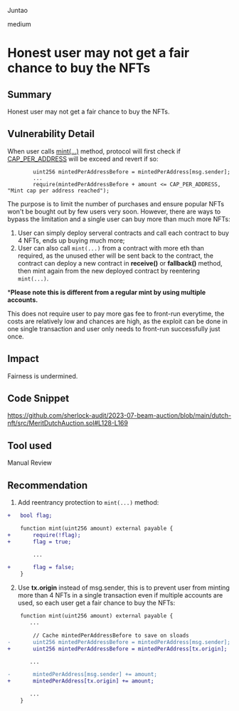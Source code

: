 Juntao

medium

# Honest user may not get a fair chance to buy the NFTs

## Summary

Honest user may not get a fair chance to buy the NFTs.

## Vulnerability Detail

When user calls [mint(...)](https://github.com/sherlock-audit/2023-07-beam-auction/blob/main/dutch-nft/src/MeritDutchAuction.sol#L128-L169) method, protocol will first check if [CAP_PER_ADDRESS](https://github.com/sherlock-audit/2023-07-beam-auction/blob/main/dutch-nft/src/MeritDutchAuction.sol#L12) will be exceed and revert if so:
```solidity
        uint256 mintedPerAddressBefore = mintedPerAddress[msg.sender];
        ...
        require(mintedPerAddressBefore + amount <= CAP_PER_ADDRESS, "Mint cap per address reached");
```
The purpose is to limit the number of purchases and ensure popular NFTs won't be bought out by few users very soon. However, there are ways to bypass the limitation and a single user can buy more than much more NFTs:

1. User can simply deploy serveral contracts and call each contract to buy 4 NFTs, ends up buying much more;
2. User can also call `mint(...)` from a contract with more eth than required, as the unused ether will be sent back to the contract,  the contract can deploy a new contract in **receive()** or **fallback()** method,  then mint again from the new deployed contract by reentering `mint(...)`.

***Please note this is different from a regular mint by using multiple accounts.**

This does not require user to pay more gas fee to front-run everytime, the costs are relatively low and chances are high, as the exploit can be done in one single transaction and user only needs to front-run successfully just once.

## Impact

Fairness is undermined.

## Code Snippet

https://github.com/sherlock-audit/2023-07-beam-auction/blob/main/dutch-nft/src/MeritDutchAuction.sol#L128-L169

## Tool used

Manual Review

## Recommendation

1. Add reentrancy protection to `mint(...)` method:

```diff
+   bool flag;

    function mint(uint256 amount) external payable {
+       require(!flag);
+       flag = true;

        ...

+       flag = false;
    }
```

2. Use **tx.origin** instead of msg.sender, this is to prevent user from minting more than 4 NFTs in a single transaction even if multiple accounts are used, so each user get a fair chance to buy the NFTs:

```diff
    function mint(uint256 amount) external payable {
       ...

        // Cache mintedPerAddressBefore to save on sloads
-       uint256 mintedPerAddressBefore = mintedPerAddress[msg.sender];
+       uint256 mintedPerAddressBefore = mintedPerAddress[tx.origin];

       ...

-       mintedPerAddress[msg.sender] += amount;
+       mintedPerAddress[tx.origin] += amount;

       ...
    }
```